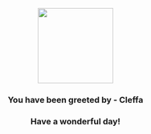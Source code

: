 <p align="center">
    <img src="https://raw.githubusercontent.com/PokeAPI/sprites/master/sprites/pokemon/173.png" width="150" height="150">
</p>
<h3 align="center">You have been greeted by - <b>Cleffa</b></h3>
<h3 align="center">Have a wonderful day!</h3>
